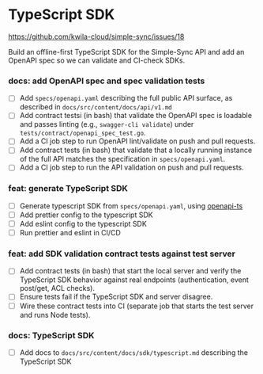 # TypeScript SDK

https://github.com/kwila-cloud/simple-sync/issues/18

Build an offline-first TypeScript SDK for the Simple-Sync API and add an OpenAPI spec so we can validate and CI-check SDKs.

### docs: add OpenAPI spec and spec validation tests
- [ ] Add `specs/openapi.yaml` describing the full public API surface, as described in `docs/src/content/docs/api/v1.md`
- [ ] Add contract testsi (in bash) that validate the OpenAPI spec is loadable and passes linting (e.g., `swagger-cli validate`) under `tests/contract/openapi_spec_test.go`.
- [ ] Add a CI job step to run OpenAPI lint/validate on push and pull requests.
- [ ] Add contract tests (in bash) that validate that a locally running instance of the full API matches the specification in `specs/openapi.yaml`.
- [ ] Add a CI job step to run the API validation on push and pull requests.

### feat: generate TypeScript SDK
- [ ] Generate typescript SDK from `specs/openapi.yaml`, using [openapi-ts](https://github.com/hey-api/openapi-ts)
- [ ] Add prettier config to the typescript SDK
- [ ] Add eslint config to the typescript SDK
- [ ] Run prettier and eslint in CI/CD

### feat: add SDK validation contract tests against test server
- [ ] Add contract tests (in bash) that start the local server and verify the TypeScript SDK behavior against real endpoints (authentication, event post/get, ACL checks).
- [ ] Ensure tests fail if the TypeScript SDK and server disagree.
- [ ] Wire these contract tests into CI (separate job that starts the test server and runs Node tests).

### docs: TypeScript SDK
- [ ] Add docs to `docs/src/content/docs/sdk/typescript.md` describing the TypeScript SDK

